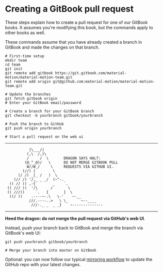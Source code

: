 # Creating a GitBook pull request

These steps explain how to create a pull request for one of our GitBook books. It assumes you're modifying this book, but the commands apply to other books as well.

These commands assume that you have already created a branch in GitBook and made the changes on that branch.

    # First-time setup
    mkdir team
    cd team
    git init
    git remote add gitbook https://git.gitbook.com/material-motion/material-motion-team.git
    git remote add origin git@github.com:material-motion/material-motion-team.git
    
    # Update the branches
    git fetch gitbook origin
    # Enter your GitBook email/password
    
    # Create a branch for your GitBook branch
    git checkout -b yourbranch gitbook/yourbranch
    
    # Push the branch to GitHub
    git push origin yourbranch
    
    # Start a pull request on the web ui

---

               |\___/|
              (,\  /,)\
              /     /  \       DRAGON SAYS HALT:
             (@_^_@)/   \      DO NOT MERGE GITBOOK PULL
              W//W_/     \     REQUESTS VIA GITHUB UI.
            (//) |        \    
          (/ /) _|_ /   )  \
        (// /) '/,_ _ _/  (~^-.
      (( // )) ,-{        _    `.
     (( /// ))  '/\      /       \
     (( ///))     `.   {       }  \
      ((/ ))    .----~-.\   \-'    ~-__
               ///.----..>   \ \_      ~--____
                ///-._ _  _ _}    ~--------------

---

**Heed the dragon: do not merge the pull request via GitHub's web UI**.

Instead, push your branch back to GitBook and merge the branch via GitBook's web UI:

    git push yourbranch gitbook/yourbranch
    
    # Merge your branch into master on GitBook

Optional: you can now follow our typical [mirroring workflow](updating_our_books.md) to update the GitHub repo with your latest changes.
